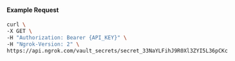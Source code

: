 <!-- Code generated for API Clients. DO NOT EDIT. -->

#### Example Request

```bash
curl \
-X GET \
-H "Authorization: Bearer {API_KEY}" \
-H "Ngrok-Version: 2" \
https://api.ngrok.com/vault_secrets/secret_33NaYLFihJ9R0Xl3ZYI5L36pCKc
```
